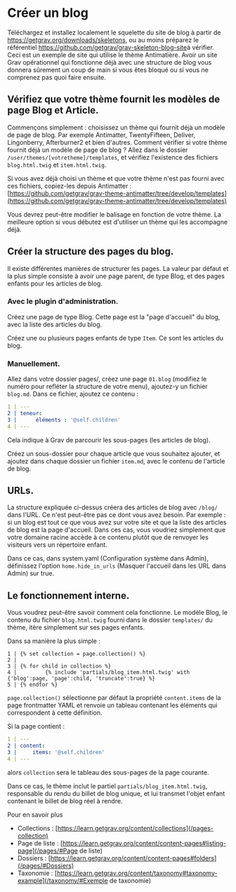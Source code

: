 <h1 class="rem">Créer un blog</h1>

<div class = "notice info">
Téléchargez et installez localement le squelette du site de blog à partir de <a href = "https://getgrav.org/downloads/skeletons">https://getgrav.org/downloads/skeletons</a>, ou au moins préparez le référentiel <a href = "https://github.com/getgrav/grav-skeleton-blog-site">https://github.com/getgrav/grav-skeleton-blog-site</a>à vérifier. Ceci est un exemple de site qui utilise le thème Antimatière. Avoir un site Grav opérationnel qui fonctionne déjà avec une structure de blog vous donnera sûrement un coup de main si vous êtes bloqué ou si vous ne comprenez pas quoi faire ensuite.
</div>

<h2 id="Vérifiez que votre thème fournit les modèles de page Blog et Article">Vérifiez que votre thème fournit les modèles de page Blog et Article.
<a href="#Vérifiez que votre thème fournit les modèles de page Blog et Article" class="toc-anchor after"></a></h2>

Commençons simplement : choisissez un thème qui fournit déjà un modèle de page de blog. Par exemple Antimatter, TwentyFifteen, Deliver, Lingonberry, Afterburner2 et bien d'autres. Comment vérifier si votre thème fournit déjà un modèle de page de blog ? Allez dans le dossier `/user/themes/[votretheme]/templates`, et vérifiez l'existence des fichiers `blog.html.twig` et `item.html.twig`.

Si vous avez déjà choisi un thème et que votre thème n'est pas fourni avec ces fichiers, copiez-les depuis Antimatter : [https://github.com/getgrav/grav-theme-antimatter/tree/develop/templates](https://github.com/getgrav/grav-theme-antimatter/tree/develop/templates)

Vous devrez peut-être modifier le balisage en fonction de votre thème. La meilleure option si vous débutez est d'utiliser un thème qui les accompagne déjà.

<h2 id="Créer la structure des pages du blog">Créer la structure des pages du blog.
<a href="#Créer la structure des pages du blog" class="toc-anchor after"></a></h2>

Il existe différentes manières de structurer les pages. La valeur par défaut et la plus simple consiste à avoir une page parent, de type Blog, et des pages enfants pour les articles de blog.

<h3 id="Avec le plugin d'administration">Avec le plugin d'administration.
<a href="#Avec le plugin d'administration" class="toc-anchor after"></a></h3>

Créez une page de type Blog. Cette page est la "page d'accueil" du blog, avec la liste des articles du blog.

Créez une ou plusieurs pages enfants de type `Item`. Ce sont les articles du blog.

<h3 id="Manuellement">Manuellement.
<a href="#Manuellement" class="toc-anchor after"></a></h3>

Allez dans votre dossier pages/, créez une page `01.blog` (modifiez le numéro pour refléter la structure de votre menu), ajoutez-y un fichier `blog.md`. Dans ce fichier, ajoutez ce contenu :

```yaml
1 | ---
2 | teneur:
3 |      éléments : '@self.children'
4 | ---
```

Cela indique à Grav de parcourir les sous-pages (les articles de blog).

Créez un sous-dossier pour chaque article que vous souhaitez ajouter, et ajoutez dans chaque dossier un fichier `item.md`, avec le contenu de l'article de blog.

<h2 id="URLs">URLs.
<a href="#URLs" class="toc-anchor after"></a></h2>

La structure expliquée ci-dessus créera des articles de blog avec `/blog/` dans l'URL. Ce n'est peut-être pas ce dont vous avez besoin. Par exemple : si un blog est tout ce que vous avez sur votre site et que la liste des articles de blog est la page d'accueil. Dans ces cas, vous voudriez simplement que votre domaine racine accède à ce contenu plutôt que de renvoyer les visiteurs vers un répertoire enfant.

Dans ce cas, dans system.yaml (Configuration système dans Admin), définissez l'option `home.hide_in_urls` (Masquer l'accueil dans les URL dans Admin) sur true.

<h2 id="Le fonctionnement interne">Le fonctionnement interne.
<a href="#Le fonctionnement interne" class="toc-anchor after"></a></h2>

Vous voudrez peut-être savoir comment cela fonctionne. Le modèle Blog, le contenu du fichier `blog.html.twig` fourni dans le dossier `templates/` du thème, itère simplement sur ses pages enfants.

Dans sa manière la plus simple :

```twig
1 | {% set collection = page.collection() %}
2 | 
3 | {% for child in collection %}
4 |         {% include 'partials/blog_item.html.twig' with {'blog':page, 'page':child, 'truncate':true} %}
5 | {% endfor %}
```

`page.collection()` sélectionne par défaut la propriété `content.items` de la page frontmatter YAML et renvoie un tableau contenant les éléments qui correspondent à cette définition.

Si la page contient :

```yaml
1 | ---
2 | content:
3 |     items: '@self.children'
4 | ---
```

alors `collection` sera le tableau des sous-pages de la page courante.

Dans ce cas, le thème inclut le partiel `partials/blog_item.html.twig`, responsable du rendu du billet de blog unique, et lui transmet l'objet enfant contenant le billet de blog réel à rendre.

Pour en savoir plus

* Collections : [https://learn.getgrav.org/content/collections](/pages-collection)
* Page de liste : [https://learn.getgrav.org/content/content-pages#listing-page](/pages/#Page de liste)
* Dossiers : [https://learn.getgrav.org/content/content-pages#folders](/pages/#Dossiers)
* Taxonomie : [https://learn.getgrav.org/content/taxonomy#taxonomy-example](/taxonomy/#Exemple de taxonomie)

